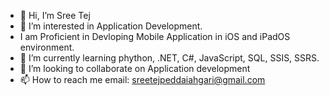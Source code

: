 - 👋 Hi, I’m Sree Tej
- 👀 I’m interested in Application Development.
- I am Proficient in Devloping Mobile Application in iOS and iPadOS environment.
- 🌱 I’m currently learning phython, .NET, C#, JavaScript, SQL, SSIS, SSRS.
- 💞️ I’m looking to collaborate on Application development
- 📫 How to reach me email: sreetejpeddaiahgari@gmail.com

<!---
SreeTejGitHub/SreeTejGitHub is a ✨ special ✨ repository because its `README.md` (this file) appears on your GitHub profile.
You can click the Preview link to take a look at your changes.
--->
